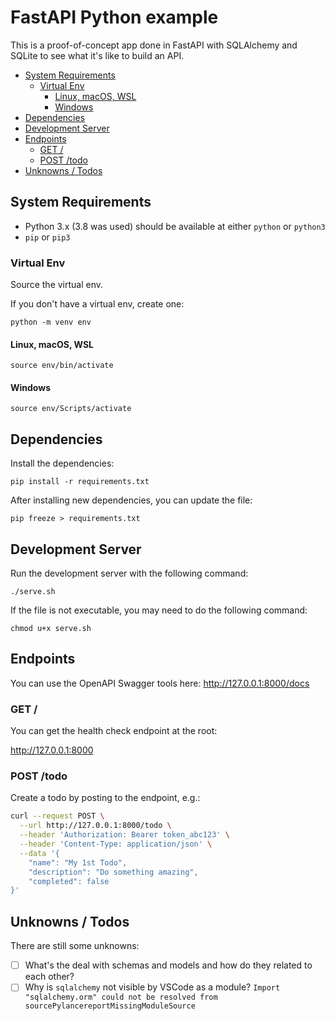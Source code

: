 # FastAPI Python example

This is a proof-of-concept app done in FastAPI with SQLAlchemy and SQLite to see what it's like to build an API.

- [System Requirements](#system-requirements)
  - [Virtual Env](#virtual-env)
    - [Linux, macOS, WSL](#linux-macos-wsl)
    - [Windows](#windows)
- [Dependencies](#dependencies)
- [Development Server](#development-server)
- [Endpoints](#endpoints)
  - [GET /](#get-)
  - [POST /todo](#post-todo)
- [Unknowns / Todos](#unknowns--todos)



## System Requirements

- Python 3.x (3.8 was used) should be available at either `python` or `python3`
- `pip` or `pip3`


### Virtual Env

Source the virtual env.

If you don't have a virtual env, create one:

    python -m venv env

#### Linux, macOS, WSL

    source env/bin/activate

#### Windows

    source env/Scripts/activate


## Dependencies

Install the dependencies:

    pip install -r requirements.txt

After installing new dependencies, you can update the file:

    pip freeze > requirements.txt


## Development Server

Run the development server with the following command:

    ./serve.sh

If the file is not executable, you may need to do the following command:

    chmod u+x serve.sh

## Endpoints

You can use the OpenAPI Swagger tools here: http://127.0.0.1:8000/docs


### GET /

You can get the health check endpoint at the root:

http://127.0.0.1:8000


### POST /todo

Create a todo by posting to the endpoint, e.g.:

```sh
curl --request POST \
  --url http://127.0.0.1:8000/todo \
  --header 'Authorization: Bearer token_abc123' \
  --header 'Content-Type: application/json' \
  --data '{
	"name": "My 1st Todo",
	"description": "Do something amazing",
	"completed": false
}'
```


## Unknowns / Todos

There are still some unknowns:

- [ ] What's the deal with schemas and models and how do they related to each other?
- [ ] Why is `sqlalchemy` not visible by VSCode as a module? `Import "sqlalchemy.orm" could not be resolved from sourcePylancereportMissingModuleSource`
